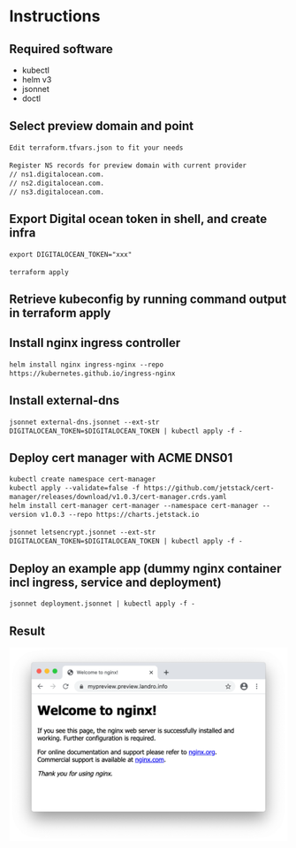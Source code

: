 # Instructions

## Required software

- kubectl 
- helm v3
- jsonnet
- doctl

## Select preview domain and point 

    Edit terraform.tfvars.json to fit your needs
    
    Register NS records for preview domain with current provider
    // ns1.digitalocean.com.
    // ns2.digitalocean.com.
    // ns3.digitalocean.com.


## Export Digital ocean token in shell, and create infra

    export DIGITALOCEAN_TOKEN="xxx"

    terraform apply
   
## Retrieve kubeconfig by running command output in terraform apply   

## Install nginx ingress controller

    helm install nginx ingress-nginx --repo https://kubernetes.github.io/ingress-nginx
    
## Install external-dns

    jsonnet external-dns.jsonnet --ext-str DIGITALOCEAN_TOKEN=$DIGITALOCEAN_TOKEN | kubectl apply -f -
        
## Deploy cert manager with ACME DNS01

    kubectl create namespace cert-manager
    kubectl apply --validate=false -f https://github.com/jetstack/cert-manager/releases/download/v1.0.3/cert-manager.crds.yaml
    helm install cert-manager cert-manager --namespace cert-manager --version v1.0.3 --repo https://charts.jetstack.io

    jsonnet letsencrypt.jsonnet --ext-str DIGITALOCEAN_TOKEN=$DIGITALOCEAN_TOKEN | kubectl apply -f -

## Deploy an example app (dummy nginx container incl ingress, service and deployment)

    jsonnet deployment.jsonnet | kubectl apply -f -
    
## Result

![alt text](success.png "Welcome to preview environment")
